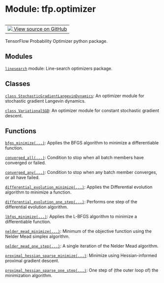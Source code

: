 <div itemscope itemtype="http://developers.google.com/ReferenceObject">
<meta itemprop="name" content="tfp.optimizer" />
<meta itemprop="path" content="Stable" />
</div>

# Module: tfp.optimizer


<table class="tfo-notebook-buttons tfo-api" align="left">

<td>
  <a target="_blank" href="https://github.com/tensorflow/probability/blob/master/tensorflow_probability/python/optimizer/__init__.py">
    <img src="https://www.tensorflow.org/images/GitHub-Mark-32px.png" />
    View source on GitHub
  </a>
</td></table>



TensorFlow Probability Optimizer python package.

<!-- Placeholder for "Used in" -->


## Modules

[`linesearch`](../tfp/optimizer/linesearch.md) module: Line-search optimizers package.

## Classes

[`class StochasticGradientLangevinDynamics`](../tfp/optimizer/StochasticGradientLangevinDynamics.md): An optimizer module for stochastic gradient Langevin dynamics.

[`class VariationalSGD`](../tfp/optimizer/VariationalSGD.md): An optimizer module for constant stochastic gradient descent.

## Functions

[`bfgs_minimize(...)`](../tfp/optimizer/bfgs_minimize.md): Applies the BFGS algorithm to minimize a differentiable function.

[`converged_all(...)`](../tfp/optimizer/converged_all.md): Condition to stop when all batch members have converged or failed.

[`converged_any(...)`](../tfp/optimizer/converged_any.md): Condition to stop when any batch member converges, or all have failed.

[`differential_evolution_minimize(...)`](../tfp/optimizer/differential_evolution_minimize.md): Applies the Differential evolution algorithm to minimize a function.

[`differential_evolution_one_step(...)`](../tfp/optimizer/differential_evolution_one_step.md): Performs one step of the differential evolution algorithm.

[`lbfgs_minimize(...)`](../tfp/optimizer/lbfgs_minimize.md): Applies the L-BFGS algorithm to minimize a differentiable function.

[`nelder_mead_minimize(...)`](../tfp/optimizer/nelder_mead_minimize.md): Minimum of the objective function using the Nelder Mead simplex algorithm.

[`nelder_mead_one_step(...)`](../tfp/optimizer/nelder_mead_one_step.md): A single iteration of the Nelder Mead algorithm.

[`proximal_hessian_sparse_minimize(...)`](../tfp/optimizer/proximal_hessian_sparse_minimize.md): Minimize using Hessian-informed proximal gradient descent.

[`proximal_hessian_sparse_one_step(...)`](../tfp/optimizer/proximal_hessian_sparse_one_step.md): One step of (the outer loop of) the minimization algorithm.


